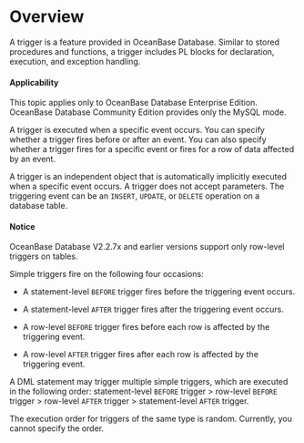 Overview
=======================

A trigger is a feature provided in OceanBase Database. Similar to stored procedures and functions, a trigger includes PL blocks for declaration, execution, and exception handling.

  <main id="notice" >
    <h4>Applicability</h4>
    <p>This topic applies only to OceanBase Database Enterprise Edition. OceanBase Database Community Edition provides only the MySQL mode. </p>
  </main>

A trigger is executed when a specific event occurs. You can specify whether a trigger fires before or after an event. You can also specify whether a trigger fires for a specific event or fires for a row of data affected by an event.

A trigger is an independent object that is automatically implicitly executed when a specific event occurs. A trigger does not accept parameters. The triggering event can be an `INSERT`, `UPDATE`, or `DELETE` operation on a database table.
  
  <main id="notice" type='notice'>
    <h4>Notice</h4>
    <p>OceanBase Database V2.2.7x and earlier versions support only row-level triggers on tables. </p>
  </main>

Simple triggers fire on the following four occasions:

* A statement-level `BEFORE` trigger fires before the triggering event occurs.



* A statement-level `AFTER` trigger fires after the triggering event occurs.



* A row-level `BEFORE` trigger fires before each row is affected by the triggering event.



* A row-level `AFTER` trigger fires after each row is affected by the triggering event.






A DML statement may trigger multiple simple triggers, which are executed in the following order: statement-level `BEFORE` trigger > row-level `BEFORE` trigger > row-level `AFTER` trigger > statement-level `AFTER` trigger.

The execution order for triggers of the same type is random. Currently, you cannot specify the order.
